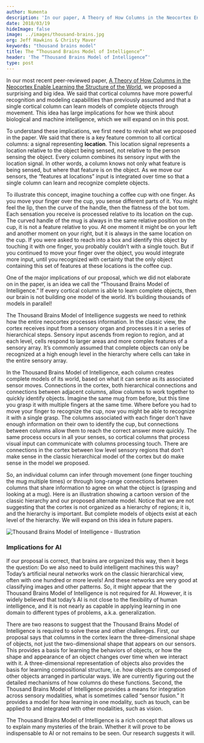 ```yaml
---
author: Numenta
description: 'In our paper, A Theory of How Columns in the Neocortex Enable Learning the Structure of the World, we proposed that a single cortical column can learn models of complete objects through movement. Jeff Hawkins and Christy Maver explain our “Thousand Brains Model of Intelligence” and its implications for AI in this blog.'
date: 2018/03/19
hideImage: false
image: ../images/thousand-brains.jpg
org: Jeff Hawkins & Christy Maver
keywords: "thousand brains model"
title: The “Thousand Brains Model of Intelligence”'
header: 'The “Thousand Brains Model of Intelligence”'
type: post
---
```


In our most recent peer-reviewed paper, [A Theory of How Columns in the Neocortex Enable Learning the Structure of the World](https://numenta.com/resources/papers/a-theory-of-how-columns-in-the-neocortex-enable-learning-the-structure-of-the-world/), we proposed a surprising and big idea. We said that cortical columns have more powerful recognition and modeling capabilities than previously assumed and that a single cortical column can learn models of complete objects through movement. This idea has large implications for how we think about biological and machine intelligence, which we will expand on in this post.

To understand these implications, we first need to revisit what we proposed in the paper. We said that there is a key feature common to all cortical columns: a signal representing **location**. This location signal represents a location relative to the object being sensed, not relative to the person sensing the object. Every column combines its sensory input with the location signal. In other words, a column knows not only what feature is being sensed, but where that feature is on the object. As we move our sensors, the “features at locations” input is integrated over time so that a single column can learn and recognize complete objects.

To illustrate this concept, imagine touching a coffee cup with one finger. As you move your finger over the cup, you sense different parts of it. You might feel the lip, then the curve of the handle, then the flatness of the bot
tom. Each sensation you receive is processed relative to its location on the cup. The curved handle of the mug is always in the same relative position on the cup, it is not a feature relative to you. At one moment it might be on your left and another moment on your right, but it is always in the same location on the cup. If you were asked to reach into a box and identify this object by touching it with one finger, you probably couldn’t with a single touch. But if you continued to move your finger over the object, you would integrate more input, until you recognized with certainty that the only object containing this set of features at these locations is the coffee cup.

One of the major implications of our proposal, which we did not elaborate on in the paper, is an idea we call the “Thousand Brains Model of Intelligence.” If every cortical column is able to learn complete objects, then our brain is not building one model of the world. It’s building thousands of models in parallel!

The Thousand Brains Model of Intelligence suggests we need to rethink how the entire neocortex processes information. In the classic view, the cortex receives input from a sensory organ and processes it in a series of hierarchical steps. Sensory input ascends from region to region, and at each level, cells respond to larger areas and more complex features of a sensory array. It’s commonly assumed that complete objects can only be recognized at a high enough level in the hierarchy where cells can take in the entire sensory array.

In the Thousand Brains Model of Intelligence, each column creates complete models of its world, based on what it can sense as its associated sensor moves. Connections in the cortex, both hierarchical connections and connections between adjacent columns, allow columns to work together to quickly identify objects. Imagine the same mug from before, but this time you grasp it with multiple fingers at the same time. Where before you had to move your finger to recognize the cup, now you might be able to recognize it with a single grasp. The columns associated with each finger don’t have enough information on their own to identify the cup, but connections between columns allow them to reach the correct answer more quickly. The same process occurs in all your senses, so cortical columns that process visual input can communicate with columns processing touch. There are connections in the cortex between low level sensory regions that don’t make sense in the classic hierarchical model of the cortex but do make sense in the model we proposed.

So, an individual column can infer through movement (one finger touching the mug multiple times) or through long-range connections between columns that share information to agree on what the object is (grasping and looking at a mug). Here is an illustration showing a cartoon version of the classic hierarchy and our proposed alternate model. Notice that we are not suggesting that the cortex is not organized as a hierarchy of regions; it is, and the hierarchy is important. But complete models of objects exist at each level of the hierarchy. We will expand on this idea in future papers.

![Thousand Brains Model of Intelligence - Illustration](../images/classic-hierarchy-vs-proposed-model.png)

### Implications for AI
If our proposal is correct, that brains are organized this way, then it begs the question: Do we also need to build intelligent machines this way? Today’s artificial neural networks work on the classic hierarchical view, often with one hundred or more levels! And these networks are very good at classifying images and other patterns. So, it might appear that the Thousand Brains Model of Intelligence is not required for AI. However, it is widely believed that today’s AI is not close to the flexibility of human intelligence, and it is not nearly as capable in applying learning in one domain to different types of problems, a.k.a. generalization.

There are two reasons to suggest that the Thousand Brains Model of Intelligence is required to solve these and other challenges. First, our proposal says that columns in the cortex learn the three-dimensional shape of objects, not just the two-dimensional shape that appears on our sensors. This provides a basis for learning the behaviors of objects, or how the shape and appearance of an object changes over time when we interact with it. A three-dimensional representation of objects also provides the basis for learning compositional structure, i.e. how objects are composed of other objects arranged in particular ways. We are currently figuring out the detailed mechanisms of how columns do these functions. Second, the Thousand Brains Model of Intelligence provides a means for integration across sensory modalities, what is sometimes called “sensor fusion.” It provides a model for how learning in one modality, such as touch, can be applied to and integrated with other modalities, such as vision.

The Thousand Brains Model of Intelligence is a rich concept that allows us to explain many mysteries of the brain. Whether it will prove to be indispensable to AI or not remains to be seen. Our research suggests it will.
